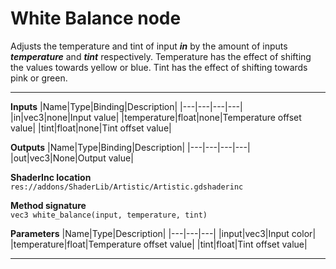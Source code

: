# White Balance node
Adjusts the temperature and tint of input <b><i>in</i></b> by the amount of inputs <b><i>temperature</i></b> and <b><i>tint</i></b> respectively. Temperature has the effect of shifting the values towards yellow or blue. Tint has the effect of shifting towards pink or green.
<hr>

**Inputs**
|Name|Type|Binding|Description|
|---|---|---|---|
|in|vec3|none|Input value|
|temperature|float|none|Temperature offset value|
|tint|float|none|Tint offset value|
  
**Outputs**
|Name|Type|Binding|Description|
|---|---|---|---|
|out|vec3|None|Output value|

**ShaderInc location**
<br>`res://addons/ShaderLib/Artistic/Artistic.gdshaderinc`

**Method signature**
<br>`vec3 white_balance(input, temperature, tint)`

**Parameters**
|Name|Type|Description|
|---|---|---|
|input|vec3|Input color|
|temperature|float|Temperature offset value|
|tint|float|Tint offset value|
___